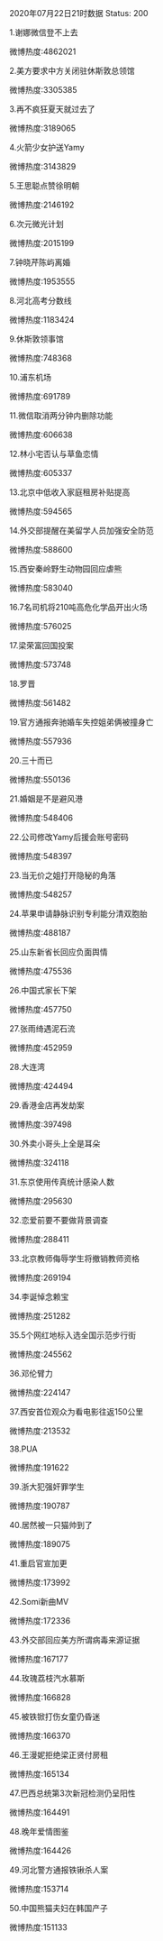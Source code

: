 2020年07月22日21时数据
Status: 200

1.谢娜微信登不上去

微博热度:4862021

2.美方要求中方关闭驻休斯敦总领馆

微博热度:3305385

3.再不疯狂夏天就过去了

微博热度:3189065

4.火箭少女护送Yamy

微博热度:3143829

5.王思聪点赞徐明朝

微博热度:2146192

6.次元微光计划

微博热度:2015199

7.钟晓芹陈屿离婚

微博热度:1953555

8.河北高考分数线

微博热度:1183424

9.休斯敦领事馆

微博热度:748368

10.浦东机场

微博热度:691789

11.微信取消两分钟内删除功能

微博热度:606638

12.林小宅否认与草鱼恋情

微博热度:605337

13.北京中低收入家庭租房补贴提高

微博热度:594565

14.外交部提醒在美留学人员加强安全防范

微博热度:588600

15.西安秦岭野生动物园回应虐熊

微博热度:583040

16.7名司机将210吨高危化学品开出火场

微博热度:576025

17.梁荣富回国投案

微博热度:573748

18.罗晋

微博热度:561482

19.官方通报奔驰婚车失控姐弟俩被撞身亡

微博热度:557936

20.三十而已

微博热度:550136

21.婚姻是不是避风港

微博热度:548406

22.公司修改Yamy后援会账号密码

微博热度:548397

23.当无价之姐打开隐秘的角落

微博热度:548257

24.苹果申请静脉识别专利能分清双胞胎

微博热度:488187

25.山东新省长回应负面舆情

微博热度:475536

26.中国式家长下架

微博热度:457750

27.张雨绮遇泥石流

微博热度:452959

28.大连湾

微博热度:424494

29.香港金店再发劫案

微博热度:397498

30.外卖小哥头上全是耳朵

微博热度:324118

31.东京使用传真统计感染人数

微博热度:295630

32.恋爱前要不要做背景调查

微博热度:288411

33.北京教师侮辱学生将撤销教师资格

微博热度:269194

34.李诞悼念赖宝

微博热度:251282

35.5个网红地标入选全国示范步行街

微博热度:245562

36.邓伦臂力

微博热度:224147

37.西安首位观众为看电影往返150公里

微博热度:213532

38.PUA

微博热度:191622

39.浙大犯强奸罪学生

微博热度:190787

40.居然被一只猫帅到了

微博热度:189075

41.重启官宣加更

微博热度:173992

42.Somi新曲MV

微博热度:172336

43.外交部回应美方所谓病毒来源证据

微博热度:167177

44.玫瑰荔枝汽水慕斯

微博热度:166828

45.被铁锨打伤女童仍昏迷

微博热度:166370

46.王漫妮拒绝梁正贤付房租

微博热度:165134

47.巴西总统第3次新冠检测仍呈阳性

微博热度:164491

48.晚年爱情图鉴

微博热度:164426

49.河北警方通报铁锹杀人案

微博热度:153714

50.中国熊猫夫妇在韩国产子

微博热度:151133

